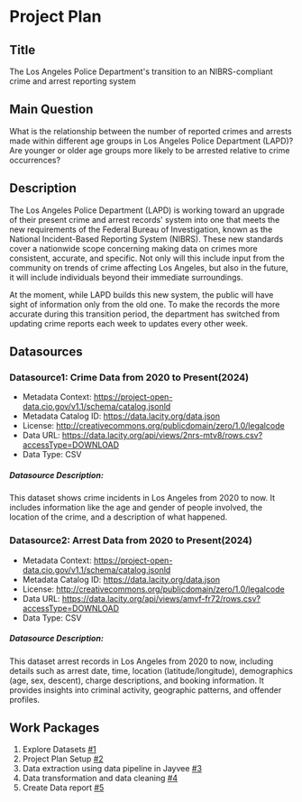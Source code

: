 # Project Plan

## Title
<!-- Give your project a short title. -->
The Los Angeles Police Department's transition to an NIBRS-compliant crime and arrest reporting system

## Main Question

<!-- Think about one main question you want to answer based on the data. -->
What is the relationship between the number of reported crimes and arrests made within different age 
groups in Los Angeles Police Department (LAPD)? Are younger or older age groups more likely to be 
arrested relative to crime occurrences? 


## Description

<!-- Describe your data science project in max. 200 words. Consider writing about why and how you attempt it. -->
The Los Angeles Police Department (LAPD) is working toward an upgrade of their present crime and arrest records' system into one that meets the new requirements of the Federal Bureau of Investigation, known as the National Incident-Based Reporting System (NIBRS). These new standards cover a nationwide scope concerning making data on crimes more consistent, accurate, and specific. Not only will this include input from the community on trends of crime affecting Los Angeles, but also in the future, it will include individuals beyond their immediate surroundings. 

At the moment, while LAPD builds this new system, the public will have sight of information only from the old one. To make the records the more accurate during this transition period, the department has switched from updating crime reports each week to updates every other week. 


## Datasources

<!-- Describe each datasources you plan to use in a section. Use the prefic "DatasourceX" where X is the id of the datasource. -->

### Datasource1: Crime Data from 2020 to Present(2024)
* Metadata Context: https://project-open-data.cio.gov/v1.1/schema/catalog.jsonld
* Metadata Catalog ID: 	https://data.lacity.org/data.json
* License: 	http://creativecommons.org/publicdomain/zero/1.0/legalcode
* Data URL: https://data.lacity.org/api/views/2nrs-mtv8/rows.csv?accessType=DOWNLOAD
* Data Type: CSV

##### Datasource Description:
This dataset shows crime incidents in Los Angeles from 2020 to now. It includes information like the age and gender of people involved, the location of the crime, and a description of what happened.

### Datasource2: Arrest Data from 2020 to Present(2024)
* Metadata Context: https://project-open-data.cio.gov/v1.1/schema/catalog.jsonld
* Metadata Catalog ID: 	https://data.lacity.org/data.json
* License: 	http://creativecommons.org/publicdomain/zero/1.0/legalcode
* Data URL: https://data.lacity.org/api/views/amvf-fr72/rows.csv?accessType=DOWNLOAD
* Data Type: CSV

##### Datasource Description:
This dataset arrest records in Los Angeles from 2020 to now, including details such as arrest date, time, location (latitude/longitude), demographics (age, sex, descent), charge descriptions, and booking information. It provides insights into criminal activity, geographic patterns, and offender profiles. 

## Work Packages

<!-- List of work packages ordered sequentially, each pointing to an issue with more details. -->

1. Explore Datasets [#1][i1]
2. Project Plan Setup [#2][i2]
3. Data extraction using data pipeline in Jayvee [#3][i3]
4. Data transformation and data cleaning [#4][i4]
5. Create Data report [#5][i5]

[i1]: https://github.com/prathameshagare02/made-template-WS2425/issues/1
[i2]: https://github.com/prathameshagare02/made-template-WS2425/issues/2
[i3]: https://github.com/prathameshagare02/made-template-WS2425/issues/3
[i4]: https://github.com/prathameshagare02/made-template-WS2425/issues/4
[i5]: https://github.com/prathameshagare02/made-template-WS2425/issues/5




